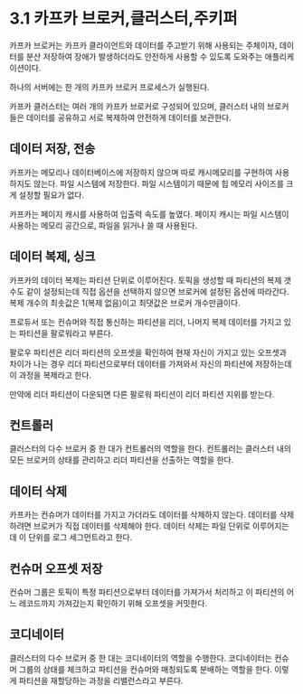 # 3.1 카프카 브로커,클러스터,주키퍼
카프카 브로커는 카프카 클라이언트와 데이터를 주고받기 위해 사용되는 주체이자, 데이터를 분산 저장하여 장애가 발생하더라도 안전하게 사용할 수 있도록 도와주는 애플리케이션이다.

하나의 서버에는 한 개의 카프카 브로커 프로세스가 실행된다.

카프카 클러스터는 여러 개의 카프카 브로커로 구성되어 있으며, 클러스터 내의 브로커들은 데이터를 공유하고 서로 복제하여 안전하게 데이터를 보관한다.

## 데이터 저장, 전송
카프카는 메모리나 데이터베이스에 저장하지 않으며 따로 캐시메모리를 구현하여 사용하지도 않는다. 파일 시스템에 저장한다. 파일 시스템이기 때문에 힙 메모리 사이즈를 크게 설정할 필요가 없다.

카프카는 페이지 캐시를 사용하여 입출력 속도를 높였다. 페이지 캐시는 파일 시스템이 사용하는 메모리 공간으로, 파일을 읽거나 쓸 때 사용된다.

## 데이터 복제, 싱크
카프카의 데이터 복제는 파티션 단위로 이루어진다. 토픽을 생성할 때 파티션의 복제 갯수도 같이 설정되는데 직접 옵션을 선택하지 않으면 브로커에 설정된 옵션에 따라간다. 복제 개수의 최솟값은 1(복제 없음)이고 최댓값은 브로커 개수만큼이다.

프로듀서 또는 컨슈머와 직접 통신하는 파티션을 리더, 나머지 복제 데이터를 가지고 있는 파티션을 팔로워라고 부른다.

팔로우 파티션은 리더 파티션의 오프셋을 확인하여 현재 자신이 가지고 있는 오프셋과 차이가 나는 경우 리더 파티션으로부터 데이터를 가져와서 자신의 파티션에 저장하는데 이 과정을 복제라고 한다.

만약에 리더 파티션이 다운되면 다른 팔로워 파티션이 리더 파티션 지위를 받는다.

## 컨트롤러
클러스터의 다수 브로커 중 한 대가 컨트롤러의 역할을 한다. 컨트롤러는 클러스터 내의 모든 브로커의 상태를 관리하고 리더 파티션을 선출하는 역할을 한다.

## 데이터 삭제
카프카는 컨슈머가 데이터를 가지고 가더라도 데이터를 삭제하지 않는다. 데이터를 삭제하려면 브로커가 직접 데이터를 삭제해야 한다. 데이터 삭제는 파일 단위로 이루어지는데 이 단위를 로그 세그먼트라고 한다.

## 컨슈머 오프셋 저장
컨슈머 그룹은 토픽이 특정 파티션으로부터 데이터를 가져가서 처리하고 이 파티션의 어느 레코드까지 가져갔는지 확인하기 위해 오프셋을 커밋한다.

## 코디네이터
클러스터의 다수 브로커 중 한 대는 코디네이터의 역할을 수행한다. 코디네이터는 컨슈머 그룹의 상태를 체크하고 파티션을 컨슈머와 매칭되도록 분배하는 역할을 한다. 이렇게 파티션을 재할당하는 과정을 리밸런스라고 부른다.

